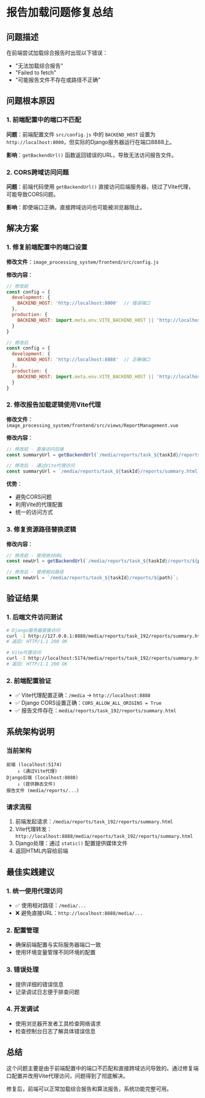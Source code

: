 # 报告加载问题修复总结

## 问题描述

在前端尝试加载综合报告时出现以下错误：
- "无法加载综合报告"
- "Failed to fetch"
- "可能报告文件不存在或路径不正确"

## 问题根本原因

### 1. 前端配置中的端口不匹配

**问题**：前端配置文件 `src/config.js` 中的 `BACKEND_HOST` 设置为 `http://localhost:8000`，但实际的Django服务器运行在端口8888上。

**影响**：`getBackendUrl()` 函数返回错误的URL，导致无法访问报告文件。

### 2. CORS跨域访问问题

**问题**：前端代码使用 `getBackendUrl()` 直接访问后端服务器，绕过了Vite代理，可能导致CORS问题。

**影响**：即使端口正确，直接跨域访问也可能被浏览器阻止。

## 解决方案

### 1. 修复前端配置中的端口设置

**修改文件**：`image_processing_system/frontend/src/config.js`

**修改内容**：
```javascript
// 修改前
const config = {
  development: {
    BACKEND_HOST: 'http://localhost:8000'  // 错误端口
  },
  production: {
    BACKEND_HOST: import.meta.env.VITE_BACKEND_HOST || 'http://localhost:8000'
  }
}

// 修改后
const config = {
  development: {
    BACKEND_HOST: 'http://localhost:8888'  // 正确端口
  },
  production: {
    BACKEND_HOST: import.meta.env.VITE_BACKEND_HOST || 'http://localhost:8888'
  }
}
```

### 2. 修改报告加载逻辑使用Vite代理

**修改文件**：`image_processing_system/frontend/src/views/ReportManagement.vue`

**修改内容**：
```javascript
// 修改前 - 直接访问后端
const summaryUrl = getBackendUrl(`/media/reports/task_${taskId}/reports/summary.html`);

// 修改后 - 通过Vite代理访问
const summaryUrl = `/media/reports/task_${taskId}/reports/summary.html`;
```

**优势**：
- 避免CORS问题
- 利用Vite的代理配置
- 统一的访问方式

### 3. 修复资源路径替换逻辑

**修改内容**：
```javascript
// 修改前 - 使用绝对URL
const newUrl = getBackendUrl(`/media/reports/task_${taskId}/reports/${path}`);

// 修改后 - 使用相对路径
const newUrl = `/media/reports/task_${taskId}/reports/${path}`;
```

## 验证结果

### 1. 后端文件访问测试

```bash
# Django服务器直接访问
curl -I http://127.0.0.1:8888/media/reports/task_192/reports/summary.html
# 返回: HTTP/1.1 200 OK

# Vite代理访问
curl -I http://localhost:5174/media/reports/task_192/reports/summary.html
# 返回: HTTP/1.1 200 OK
```

### 2. 前端配置验证

- ✅ Vite代理配置正确：`/media` -> `http://localhost:8888`
- ✅ Django CORS设置正确：`CORS_ALLOW_ALL_ORIGINS = True`
- ✅ 报告文件存在：`media/reports/task_192/reports/summary.html`

## 系统架构说明

### 当前架构

```
前端 (localhost:5174) 
    ↓ (通过Vite代理)
Django后端 (localhost:8888)
    ↓ (提供静态文件)
报告文件 (media/reports/...)
```

### 请求流程

1. 前端发起请求：`/media/reports/task_192/reports/summary.html`
2. Vite代理转发：`http://localhost:8888/media/reports/task_192/reports/summary.html`
3. Django处理：通过 `static()` 配置提供媒体文件
4. 返回HTML内容给前端

## 最佳实践建议

### 1. 统一使用代理访问

- ✅ 使用相对路径：`/media/...`
- ❌ 避免直接URL：`http://localhost:8888/media/...`

### 2. 配置管理

- 确保前端配置与实际服务器端口一致
- 使用环境变量管理不同环境的配置

### 3. 错误处理

- 提供详细的错误信息
- 记录调试日志便于排查问题

### 4. 开发调试

- 使用浏览器开发者工具检查网络请求
- 检查控制台日志了解具体错误信息

## 总结

这个问题主要是由于前端配置中的端口不匹配和直接跨域访问导致的。通过修复端口配置并改用Vite代理访问，问题得到了彻底解决。

修复后，前端可以正常加载综合报告和算法报告，系统功能完整可用。 